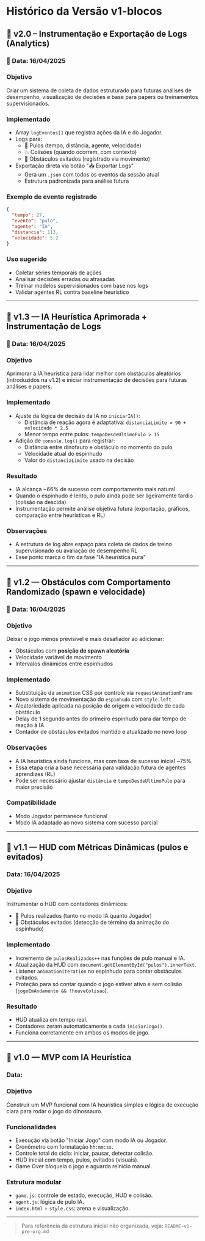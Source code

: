 # Histórico da Versão v1-blocos

## 🔹 v2.0 – Instrumentação e Exportação de Logs (Analytics)

### 📅 Data: 16/04/2025

### Objetivo
Criar um sistema de coleta de dados estruturado para futuras análises de desempenho, visualização de decisões e base para papers ou treinamentos supervisionados.

### Implementado
- Array `logEventos[]` que registra ações da IA e do Jogador.
- Logs para:
  - 🦘 Pulos (tempo, distância, agente, velocidade)
  - 💥 Colisões (quando ocorrem, com contexto)
  - 🧱 Obstáculos evitados (registrado via movimento)
- Exportação direta via botão "📤 Exportar Logs"
  - Gera um `.json` com todos os eventos da sessão atual
  - Estrutura padronizada para análise futura

### Exemplo de evento registrado
```json
{
  "tempo": 27,
  "evento": "pulo",
  "agente": "IA",
  "distancia": 113,
  "velocidade": 5.2
}
```

### Uso sugerido
- Coletar séries temporais de ações
- Analisar decisões erradas ou atrasadas
- Treinar modelos supervisionados com base nos logs
- Validar agentes RL contra baseline heurístico

---

## 🔹 v1.3 — IA Heurística Aprimorada + Instrumentação de Logs

### 📅 Data: 16/04/2025

### Objetivo
Aprimorar a IA heurística para lidar melhor com obstáculos aleatórios (introduzidos na v1.2) e iniciar instrumentação de decisões para futuras análises e papers.

### Implementado
- Ajuste da lógica de decisão da IA no `iniciarIA()`:
  - Distância de reação agora é adaptativa: `distanciaLimite = 90 + velocidade * 2.5`
  - Menor tempo entre pulos: `tempoDesdeUltimoPulo > 15`
- Adição de `console.log()` para registrar:
  - Distância entre dinofauro e obstáculo no momento do pulo
  - Velocidade atual do espinhudo
  - Valor do `distanciaLimite` usado na decisão

### Resultado
- IA alcança ~66% de sucesso com comportamento mais natural
- Quando o espinhudo é lento, o pulo ainda pode ser ligeiramente tardio (colisão na descida)
- Instrumentação permite análise objetiva futura (exportação, gráficos, comparação entre heurísticas e RL)

### Observações
- A estrutura de log abre espaço para coleta de dados de treino supervisionado ou avaliação de desempenho RL
- Esse ponto marca o fim da fase "IA heurística pura"

---

## 🔹 v1.2 — Obstáculos com Comportamento Randomizado (spawn e velocidade)

### 📅 Data: 16/04/2025

### Objetivo
Deixar o jogo menos previsível e mais desafiador ao adicionar:
- Obstáculos com **posição de spawn aleatória**
- Velocidade variável de movimento
- Intervalos dinâmicos entre espinhudos

### Implementado
- Substituição da `animation` CSS por controle via `requestAnimationFrame`
- Novo sistema de movimentação do `espinhudo` com `style.left`
- Aleatoriedade aplicada na posição de origem e velocidade de cada obstáculo
- Delay de 1 segundo antes do primeiro espinhudo para dar tempo de reação à IA
- Contador de obstáculos evitados mantido e atualizado no novo loop

### Observações
- A IA heurística ainda funciona, mas com taxa de sucesso inicial ~75%
- Essa etapa cria a base necessária para validação futura de agentes aprendizes (RL)
- Pode ser necessário ajustar `distância` e `tempoDesdeUltimoPulo` para maior precisão

### Compatibilidade
- Modo Jogador permanece funcional
- Modo IA adaptado ao novo sistema com sucesso parcial

---

## 🔹 v1.1 — HUD com Métricas Dinâmicas (pulos e evitados)

### Data: 16/04/2025

### Objetivo
Instrumentar o HUD com contadores dinâmicos:
- 🦘 Pulos realizados (tanto no modo IA quanto Jogador)
- 🧱 Obstáculos evitados (detecção de término da animação do espinhudo)

### Implementado
- Incremento de `pulosRealizados++` nas funções de pulo manual e IA.
- Atualização da HUD com `document.getElementById("pulos").innerText`.
- Listener `animationiteration` no espinhudo para contar obstáculos evitados.
- Proteção para só contar quando o jogo estiver ativo e sem colisão (`jogoEmAndamento && !houveColisao`).

### Resultado
- HUD atualiza em tempo real.
- Contadores zeram automaticamente a cada `iniciarJogo()`.
- Funciona corretamente em ambos os modos de jogo.

---

## 🔹 v1.0 — MVP com IA Heurística

### Data: 

### Objetivo
Construir um MVP funcional com IA heurística simples e lógica de execução clara para rodar o jogo do dinossauro.

### Funcionalidades
- Execução via botão "Iniciar Jogo" com modo IA ou Jogador.
- Cronômetro com formatação `hh:mm:ss`.
- Controle total do ciclo: iniciar, pausar, detectar colisão.
- HUD inicial com tempo, pulos, evitados (visuais).
- Game Over bloqueia o jogo e aguarda reinício manual.

### Estrutura modular
- `game.js`: controle de estado, execução, HUD e colisão.
- `agent.js`: lógica de pulo IA.
- `index.html` + `style.css`: arena e visualização.

---

> Para referência da estrutura inicial não organizada, veja: `README-v1-pre-org.md`
